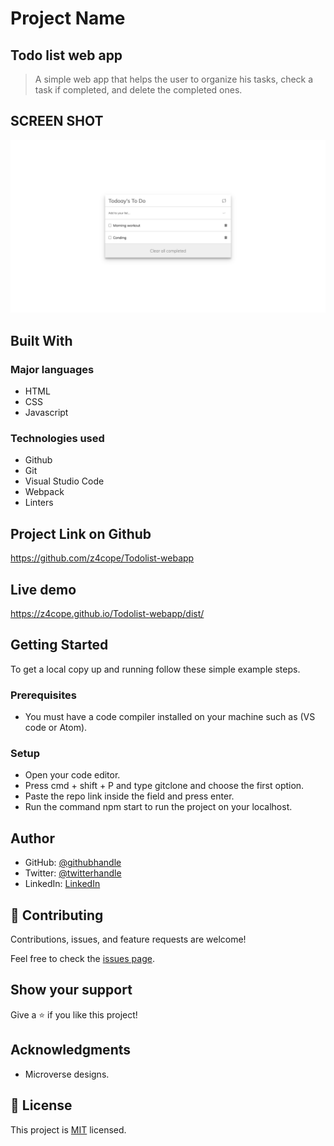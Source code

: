 # Project Name

## Todo list web app

> A simple web app that helps the user to organize his tasks, check a task if completed, and delete the completed ones.

## SCREEN SHOT

![screenshot](./src/assets/Todo-list.png)

## Built With

### Major languages

- HTML
- CSS
- Javascript

### Technologies used

- Github
- Git
- Visual Studio Code
- Webpack
- Linters

## Project Link on Github

https://github.com/z4cope/Todolist-webapp

## Live demo

https://z4cope.github.io/Todolist-webapp/dist/

## Getting Started

To get a local copy up and running follow these simple example steps.

### Prerequisites

- You must have a code compiler installed on your machine such as (VS code or Atom).

### Setup

- Open your code editor.
- Press cmd + shift + P and type gitclone and choose the first option.
- Paste the repo link inside the field and press enter.
- Run the command npm start to run the project on your localhost.

## Author

- GitHub: [@githubhandle](https://github.com/z4cope)
- Twitter: [@twitterhandle](https://twitter.com/mokhaledev)
- LinkedIn: [LinkedIn](https://www.linkedin.com/in/mookhaled)

## 🤝 Contributing

Contributions, issues, and feature requests are welcome!

Feel free to check the [issues page](https://github.com/z4cope/Todolist-webapp/issues).

## Show your support

Give a ⭐️ if you like this project!

## Acknowledgments

- Microverse designs.

## 📝 License

This project is [MIT](./LICENCE) licensed.
